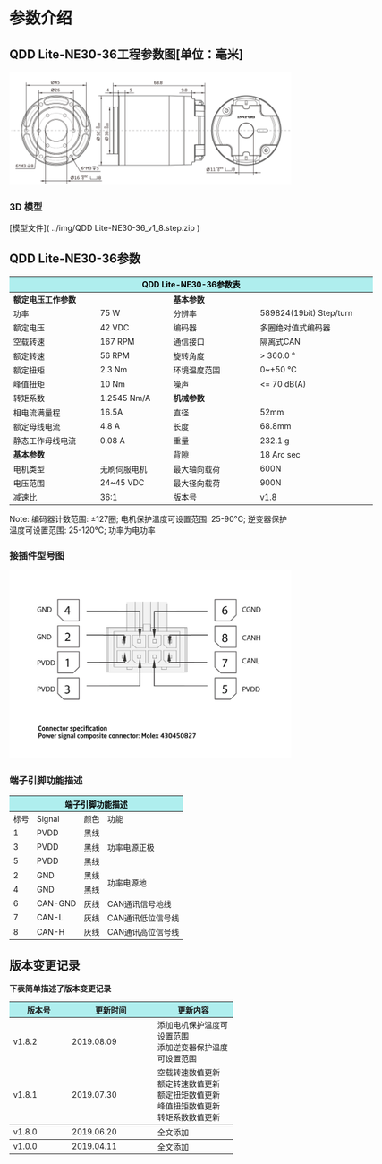 # 参数介绍 
## QDD Lite-NE30-36工程参数图[单位：毫米]
![QDD Lite-NE30-36]( ../img/Qdd_C_NE30_36_v1_8三视图.png ) 
### 3D 模型
[模型文件]( ../img/QDD Lite-NE30-36_v1_8.step.zip )


## QDD Lite-NE30-36参数

<table style="width:650px"><thead><tr><th colspan="4" style="background: PaleTurquoise; color: black;">QDD Lite-NE30-36参数表</th></tr></thead><tbody><tr><td colspan="2"><b>额定电压工作参数</b></td><td colspan="2"><b>基本参数</b></td></tr><tr><td style="width:175px">功率</td><td style="width:135px">75 W</td><td style="width:130px">分辨率</td><td style="width:220px">589824(19bit) Step/turn</td></tr><tr><td>额定电压</td><td>42 VDC</td><td>编码器</td><td>多圈绝对值式编码器</td></tr><tr><td>空载转速</td><td>167 RPM</td><td>通信接口</td><td>隔离式CAN</td></tr><tr><td>额定转速</td><td>56 RPM</td><td>旋转角度</td><td>> 360.0 °</td></tr><tr><td>额定扭矩</td><td>2.3 Nm</td><td>环境温度范围</td><td>0~+50 °C</td></tr><td>峰值扭矩</td><td>10 Nm</td><td>噪声</td><td><= 70 dB(A)</td></tr><tr><td>转矩系数</td><td>1.2545 Nm/A</td><td colspan="2"><b>机械参数</b></td></tr><tr><td>相电流满量程</td><td>16.5A</td><td style="width:175px">直径</td><td style="width:175px">52mm</td></tr><tr><td>额定母线电流</td><td>4.8 A</td><td>长度</td><td>68.8mm</td></tr><tr><td>静态工作母线电流</td><td>0.08 A</td><td>重量</td><td>232.1 g</td></tr> <tr><td colspan="2"><b>基本参数</b></td><td>背隙</td><td>18 Arc sec</td></tr><tr><td>电机类型</td><td>无刷伺服电机</td><td>最大轴向载荷</td><td>600N</td></tr><tr><td>电压范围</td><td>24~45 VDC</td><td>最大径向载荷</td><td>900N</td></tr><tr><td>减速比</td><td>36:1</td><td>版本号</td><td>v1.8</td></tr></tbody></table>



 Note: 编码器计数范围: ±127圈; 电机保护温度可设置范围: 25-90°C; 逆变器保护温度可设置范围: 25-120°C; 功率为电功率

### 接插件型号图

<img src="../img/配线2-2.png" style="width:600px">

### 端子引脚功能描述

<table class="tableizer-table" style="width:390px">
 <thead><tr class="tableizer-firstrow"><th colspan="4" style="background: PaleTurquoise; color: black;">端子引脚功能描述</th></tr></thead><tbody><tr><td>标号</td><td>Signal</td><td>颜色</td><td>功能</td></tr><tr><td>1</td><td>PVDD</td><td>黑线</td><td rowspan="3">功率电源正极</td></tr><tr><td>3</td><td>PVDD</td><td>黑线</td></tr><tr><td>5</td><td>PVDD</td><td>黑线</td></tr><tr><td>2</td><td>GND</td><td>黑线</td> <td rowspan="2">功率电源地</td></tr><tr><td>4</td><td>GND</td><td>黑线</td></tr><tr><td>6</td><td>CAN-GND</td><td>灰线</td><td>CAN通讯信号地线</td></tr><tr><td>7</td><td>CAN-L</td><td>灰线</td><td>CAN通讯低位信号线</td></tr><tr><td>8</td><td>CAN-H</td><td>灰线</td><td>CAN通讯高位信号线</td></tr></tbody></table>
 </tbody></table>

## 版本变更记录
**下表简单描述了版本变更记录**

<table style="width:400px"><thead><tr style="background:PaleTurquoise"><th style="width:100px">版本号</th><th style="width:150px">更新时间</th><th style="width:150px">更新内容</th></tr></thead><tbody><tr><td>v1.8.2</td><td>2019.08.09</td><td>添加电机保护温度可设置范围 <br>添加逆变器保护温度可设置范围 </td></tr><tr><td>v1.8.1</td><td>2019.07.30</td><td>空载转速数值更新 <br>额定转速数值更新 <br>额定扭矩数值更新 <br>峰值扭矩数值更新 <br>转矩系数数值更新  </th></tr></thead><tbody><tr><td>v1.8.0</td><td>2019.06.20</td><td>全文添加</th></tr></thead><tbody><tr><td>v1.0.0</td><td>2019.04.11</td><td>全文添加</td></tbody></table>
